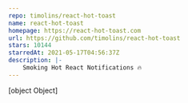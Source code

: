 ```yaml
---
repo: timolins/react-hot-toast
name: react-hot-toast
homepage: https://react-hot-toast.com
url: https://github.com/timolins/react-hot-toast
stars: 10144
starredAt: 2021-05-17T04:56:37Z
description: |-
    Smoking Hot React Notifications 🔥 
---
```


[object Object]
